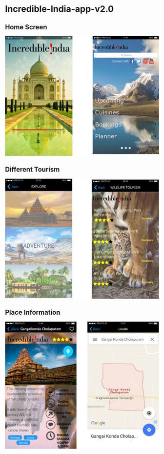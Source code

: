 # Incredible-India-app-v2.0
## Home Screen
![](https://github.com/gsekkila/Incredible-India-app-v2.0/blob/master/IncredibleIndia_app_1.png)
## Different Tourism 
![](https://github.com/gsekkila/Incredible-India-app-v2.0/blob/master/IncredibleIndia_app_2.png)
## Place Information
![](https://github.com/gsekkila/Incredible-India-app-v2.0/blob/master/IncredibleIndia_app_3.png)
